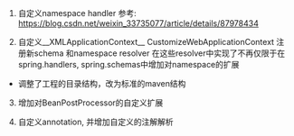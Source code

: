 1. 自定义namespace handler 
参考: https://blog.csdn.net/weixin_33735077/article/details/87978434

2. 自定义__XMLApplicationContext__ 
CustomizeWebApplicationContext 注册新schema 和namespace resolver 
在这些resolver中实现了不再仅限于在spring.handlers, spring.schemas中增加对namespace的扩展

* 调整了工程的目录结构，改为标准的maven结构

3. 增加对BeanPostProcessor的自定义扩展

4. 自定义annotation, 并增加自定义的注解解析

